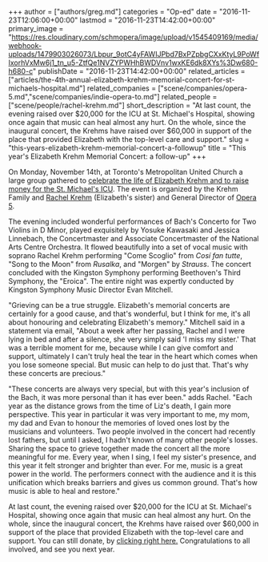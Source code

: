 +++
author = ["authors/greg.md"]
categories = "Op-ed"
date = "2016-11-23T12:06:00+00:00"
lastmod = "2016-11-23T14:42:00+00:00"
primary_image = "https://res.cloudinary.com/schmopera/image/upload/v1545409169/media/webhook-uploads/1479903026073/Lbpur_9otC4yFAWIJPbd7BxPZpbgCXxKtyL9PoWfIxorhVxMw6j1_tn_u5-ZtfQe1NVZYPWHhBWDVnv1wxKE6dk8XYs%3Dw680-h680-c"
publishDate = "2016-11-23T14:42:00+00:00"
related_articles = ["articles/the-4th-annual-elizabeth-krehm-memorial-concert-for-st-michaels-hospital.md"]
related_companies = ["scene/companies/opera-5.md","scene/companies/indie-opera-to.md"]
related_people = ["scene/people/rachel-krehm.md"]
short_description = "At last count, the evening raised over $20,000 for the ICU at St. Michael&#039;s Hospital, showing once again that music can heal almost any hurt. On the whole, since the inaugural concert, the Krehms have raised over $60,000 in support of the place that provided Elizabeth with the top-level care and support."
slug = "this-years-elizabeth-krehm-memorial-concert-a-followup"
title = "This year&#039;s Elizabeth Krehm Memorial Concert: a follow-up"
+++

On Monday, November 14th, at Toronto's Metropolitan United Church a large group gathered to [celebrate the life of Elizabeth Krehm and to raise money for the St. Michael's ICU](/the-4th-annual-elizabeth-krehm-memorial-concert-for-st-michaels-hospital/). The event is organized by the Krehm Family and [Rachel Krehm](/scene/people/rachel-krehm/) (Elizabeth's sister) and General Director of [Opera 5](/scene/companies/opera-5/).

The evening included wonderful performances of Bach's Concerto for Two Violins in D Minor, played exquisitely by Yosuke Kawasaki and Jessica Linnebach, the Concertmaster and Associate Concertmaster of the National Arts Centre Orchestra. It flowed beautifully into a set of vocal music with soprano Rachel Krehm performing "Come Scoglio" from *Cosí fan tutte*, "Song to the Moon" from *Rusalka*, and "Morgen" by *Strauss*. The concert concluded with the Kingston Symphony performing Beethoven's Third Symphony, the "Eroica". The entire night was expertly conducted by Kingston Symphony Music Director Evan Mitchell. 

"Grieving can be a true struggle. Elizabeth's memorial concerts are certainly for a good cause, and that's wonderful, but I think for me, it's all about honouring and celebrating Elizabeth's memory." Mitchell said in a statement via email, "About a week after her passing, Rachel and I were lying in bed and after a silence, she very simply said 'I miss my sister.' That was a terrible moment for me, because while I can give comfort and support, ultimately I can't truly heal the tear in the heart which comes when you lose someone special. But music can help to do just that. That's why these concerts are precious." 

"These concerts are always very special, but with this year's inclusion of the Bach, it was more personal than it has ever been." adds Rachel. "Each year as the distance grows from the time of Liz's death, I gain more perspective. This year in particular it was very important to me, my mom, my dad and Evan to honour the memories of loved ones lost by the musicians and volunteers. Two people involved in the concert had recently lost fathers, but until I asked, I hadn't known of many other people's losses. Sharing the space to grieve together made the concert all the more meaningful for me. Every year, when I sing, I feel my sister's presence, and this year it felt stronger and brighter than ever. For me, music is a great power in the world. The performers connect with the audience and it is this unification which breaks barriers and gives us common ground. That's how music is able to heal and restore."

At last count, the evening raised over $20,000 for the ICU at St. Michael's Hospital, showing once again that music can heal almost any hurt. On the whole, since the inaugural concert, the Krehms have raised over $60,000 in support of the place that provided Elizabeth with the top-level care and support. You can still donate, by [clicking right here.](http://smh.convio.net/site/TR/Events/General?pxfid=3040&fr_id=1100&pg=fund) Congratulations to all involved, and see you next year. 
